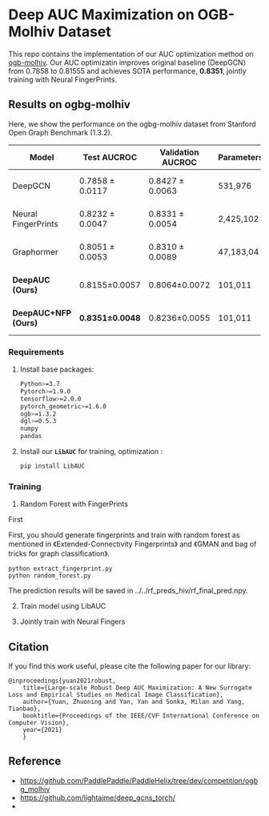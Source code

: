 # Deep AUC Maximization on OGB-Molhiv Dataset
This repo contains the implementation of our AUC optimization method on [ogb-molhiv](https://ogb.stanford.edu/docs/leader_graphprop/). Our AUC optimizatin improves original baseline (DeepGCN) from 0.7858 to 0.81555 and achieves SOTA performance, **0.8351**, jointly training with Neural FingerPrints.

## Results on ogbg-molhiv
Here, we show the performance on the ogbg-molhiv dataset from Stanford Open Graph Benchmark (1.3.2). 

| Model              |Test AUCROC    |Validation AUCROC  | Parameters    | Hardware |
| ------------------ |------------------- | ----------------- | -------------- |----------|
| DeepGCN            | 0.7858 ± 0.0117 | 0.8427 ± 0.0063 | 531,976   | Tesla V100 (32GB) |
| Neural FingerPrints| 0.8232 ± 0.0047 | 0.8331 ± 0.0054 | 2,425,102 | Tesla V100 (32GB) |
| Graphormer         | 0.8051 ± 0.0053 | 0.8310 ± 0.0089 | 47,183,04 | Tesla V100 (16GB) |
| **DeepAUC (Ours)**           | 0.8155±0.0057 | 0.8064±0.0072 | 101,011   | Tesla V100 (32GB) |
| **DeepAUC+NFP (Ours)**     | **0.8351±0.0048** | 0.8236±0.0055 | 101,011   | Tesla V100 (32GB) |


### Requirements

1. Install base packages:
    ```bash
    Python>=3.7
    Pytorch>=1.9.0
    tensorflow>=2.0.0
    pytorch_geometric>=1.6.0
    ogb>=1.3.2 
    dgl>=0.5.3 
    numpy
    pandas
    ```   
2. Install our **`LibAUC`** for training, optimization :
    ```bash
    pip install LibAUC
    ```
    
### Training

1. Random Forest with FingerPrints

First 

First, you should generate fingerprints and train with random forest as mentioned in 《Extended-Connectivity Fingerprints》 and 《GMAN and bag of tricks for graph classification》.

```
python extract_fingerprint.py
python random_forest.py
```
The prediction results will be saved in ../../rf_preds_hiv/rf_final_pred.npy.


2. Train model using LibAUC


3. Jointly train with Neural Fingers


Citation
---------
If you find this work useful, please cite the following paper for our library:
```
@inproceedings{yuan2021robust,
	title={Large-scale Robust Deep AUC Maximization: A New Surrogate Loss and Empirical Studies on Medical Image Classification},
	author={Yuan, Zhuoning and Yan, Yan and Sonka, Milan and Yang, Tianbao},
	booktitle={Proceedings of the IEEE/CVF International Conference on Computer Vision},
	year={2021}
	}
```


Reference 
---------
- https://github.com/PaddlePaddle/PaddleHelix/tree/dev/competition/ogbg_molhiv
- https://github.com/lightaime/deep_gcns_torch/
- 
